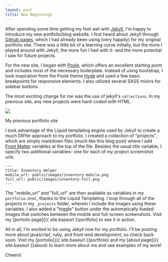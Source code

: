 ```yaml
---
layout: post
title: New Beginnings
---
```


After spending some time getting my feet wet with [Jekyll](http://jekyllrb.com/), I'm happy to introduce my new 
portfolio/blog website.  I first heard about Jekyll through [Github pages](https://pages.github.com/), which I had already
been using (very happily) for my original portfolio site.  There was a little bit of a learning
curve initially, but the more I played around with Jekyll, the more fun I had with it- and the
more potential I saw for future projects.

For the new site, I began with [Poole](http://getpoole.com), which offers an excellent starting 
point and includes most of the necessary boilerplate. Instead of using bootstrap, I took
inspiration from the Poole theme [Hyde](http://hyde.getpoole.com/) and used a few basic
breakpoints for responsive elements.  I also utilized several SASS mixins for sidebar buttons.

The most exciting change for me was the use of jekyll's <code>collections</code>.
In my previous site, any new projects were hard-coded with HTML.

<div class="post-image">
    <img src="{{ site.baseurl }}public/images/old-portfolio.png">
    <p class="image-caption">My previous portfolio site</p>
</div>

I took advantage of the Liquid templating engine used by Jekyll to create a much DRYer 
approach to my portfolio. I created a collection of "projects", which are simply markdown files 
(much like this blog post) where I add [Front Matter](http://jekyllrb.com/docs/frontmatter) variables at the top of the file. Besides
the usual _title_ variable, I specify two additional variables- one for each of my project screenshot urls:

    ---
    title: Inventory Helper
    mobile_url: public/images/inventory-mobile.png
    full_url: public/images/inventory-full.png
    ---

The "mobile_url" and "full_url" are then available as variables in my <code>portfolio.html</code>,
thanks to the Liquid Templating. I loop through all of the projects in my 
<code>_projects</code> folder, wherein I include the images using these variables. 
I also added a "toggle" button under the automatically loaded
images that switches between the mobile and full-screen screenshots. Visit my 
[portolio page]({{ site.baseurl }}portfolio) to see it in action.

All in all, I'm excited to be using Jekyll now for my portfolio.
I'll be posting more about javascript, ruby, and front-end development, so check back soon. 
Visit my [portolio]({{ site.baseurl }}portfolio) and my [about page]({{ site.baseurl }}about) to
learn more about me and see examples of my work!

Cheers!